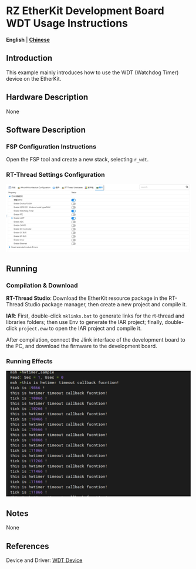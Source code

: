 # RZ EtherKit Development Board WDT Usage Instructions

**English** | **[Chinese](./README_zh.md)**

## Introduction

This example mainly introduces how to use the WDT (Watchdog Timer) device on the EtherKit.

## Hardware Description

None

## Software Description

### FSP Configuration Instructions

Open the FSP tool and create a new stack, selecting `r_wdt`.

### RT-Thread Settings Configuration

![img](./figures/wps28.jpg)

## Running

### Compilation & Download

**RT-Thread Studio**: Download the EtherKit resource package in the RT-Thread Studio package manager, then create a new project and compile it.

**IAR**: First, double-click `mklinks.bat` to generate links for the rt-thread and libraries folders; then use Env to generate the IAR project; finally, double-click `project.eww` to open the IAR project and compile it.

After compilation, connect the Jlink interface of the development board to the PC, and download the firmware to the development board.

### Running Effects

![img](./figures/wps29.jpg)

## Notes

None

## References

Device and Driver: [WDT Device](#/rt-thread-version/rt-thread-standard/programming-manual/device/watchdog/watchdog)